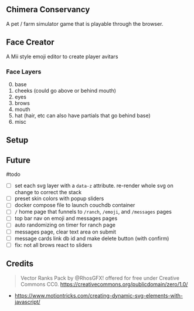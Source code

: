 ## Chimera Conservancy
A pet / farm simulator game that is playable through the browser.

## Face Creator
A Mii style emoji editor to create player avitars

### Face Layers
0. base
1. cheeks (could go above or behind mouth)
2. eyes
3. brows
4. mouth
5. hat (hair, etc can also have partials that go behind base)
6. misc

## Setup


## Future
#todo
- [ ] set each svg layer with a `data-z` attribute. re-render whole svg on change to correct the stack
- [ ] preset skin colors with popup sliders
- [ ] docker compose file to launch couchdb container
- [ ] `/` home page that funnels to `/ranch`, `/emoji`, and `/messages` pages
- [ ] top bar nav on emoji and messages pages
- [ ] auto randomizing on timer for ranch page
- [ ] messages page, clear text area on submit
- [ ] message cards link db id and make delete button (with confirm)
- [ ] fix: not all brows react to sliders

## Credits
> Vector Ranks Pack by @RhosGFX!
> offered for free under Creative Commons CC0. 
> https://creativecommons.org/publicdomain/zero/1.0/
- https://www.motiontricks.com/creating-dynamic-svg-elements-with-javascript/